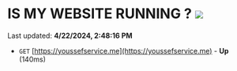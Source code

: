 # IS MY WEBSITE RUNNING ? [![](https://img.shields.io/static/v1?label=Sponsor&message=%E2%9D%A4&logo=GitHub&color=%23fe8e86)](https://github.com/sponsors/<username>)

Last updated: **4/22/2024, 2:48:16 PM**

- `GET` [https://youssefservice.me](https://youssefservice.me) - **Up** (140ms)

